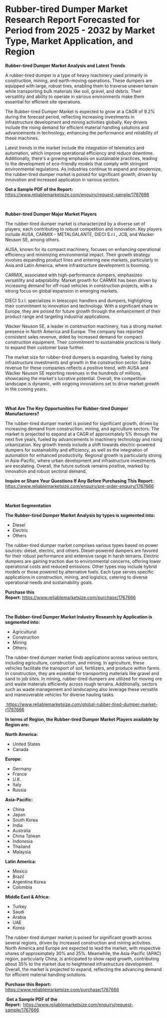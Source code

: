 <p><h1>Rubber-tired Dumper Market Research Report Forecasted for Period from 2025 -  2032 by Market Type, Market Application, and Region</h1></p><p><strong>Rubber-tired Dumper Market Analysis and Latest Trends</strong></p>
<p><p>A rubber-tired dumper is a type of heavy machinery used primarily in construction, mining, and earth-moving operations. These dumpers are equipped with large, robust tires, enabling them to traverse uneven terrain while transporting bulk materials like soil, gravel, and debris. Their versatility and ability to operate in various environments make them essential for efficient site operations.</p><p>The Rubber-tired Dumper Market is expected to grow at a CAGR of 9.2% during the forecast period, reflecting increasing investments in infrastructure development and mining activities globally. Key drivers include the rising demand for efficient material handling solutions and advancements in technology, enhancing the performance and reliability of these machines. </p><p>Latest trends in the market include the integration of telematics and automation, which improve operational efficiency and reduce downtime. Additionally, there's a growing emphasis on sustainable practices, leading to the development of eco-friendly models that comply with stringent environmental regulations. As industries continue to expand and modernize, the rubber-tired dumper market is poised for significant growth, driven by innovation and increased application in various sectors.</p></p>
<p><strong>Get a Sample PDF of the Report:&nbsp;</strong> <a href="https://www.reliablemarketsize.com/enquiry/request-sample/1767666?utm_campaign=2628&utm_medium=2&utm_source=Github&utm_content=ia&utm_term=16042025&utm_id=rubber-tired-dumper">https://www.reliablemarketsize.com/enquiry/request-sample/1767666</a></p>
<p>&nbsp;</p>
<p><strong>Rubber-tired Dumper Major Market Players</strong></p>
<p><p>The rubber-tired dumper market is characterized by a diverse set of players, each contributing to robust competition and innovation. Key players include AUSA, CARMIX - METALGALANTE, DIECI S.r.l., JCB, and Wacker Neuson SE, among others. </p><p>AUSA, known for its compact machinery, focuses on enhancing operational efficiency and minimizing environmental impact. Their growth strategy involves expanding product lines and entering new markets, particularly in Asia and Latin America, where infrastructure development is booming.</p><p>CARMIX, associated with high-performance dumpers, emphasizes versatility and adaptability. Market growth for CARMIX has been driven by increasing demand for off-road vehicles in construction projects, with a strong focus on global expansion in emerging markets.</p><p>DIECI S.r.l. specializes in telescopic handlers and dumpers, highlighting their commitment to innovation and technology. With a significant share in Europe, they are poised for future growth through the enhancement of their product range and targeting industrial applications.</p><p>Wacker Neuson SE, a leader in construction machinery, has a strong market presence in North America and Europe. The company has reported consistent sales revenue, aided by increased demand for compact construction equipment. Their commitment to sustainable practices is likely to expand their customer base further.</p><p>The market size for rubber-tired dumpers is expanding, fueled by rising infrastructure investments and growth in the construction sector. Sales revenue for these companies reflects a positive trend, with AUSA and Wacker Neuson SE reporting revenues in the hundreds of millions, showcasing the market's lucrative potential. Overall, the competitive landscape is dynamic, with ongoing innovations set to drive market growth in the coming years.</p></p>
<p>&nbsp;</p>
<p><strong>What Are The Key Opportunities For Rubber-tired Dumper Manufacturers?</strong></p>
<p><p>The rubber-tired dumper market is poised for significant growth, driven by increasing demand from construction, mining, and agriculture sectors. The market is projected to expand at a CAGR of approximately 5% through the next five years, fueled by advancements in machinery technology and rising urbanization. Key growth trends include a shift towards electric-powered dumpers for sustainability and efficiency, as well as the integration of automation for enhanced productivity. Regional growth is particularly strong in Asia-Pacific, where urban development and infrastructure investments are escalating. Overall, the future outlook remains positive, marked by innovation and robust sectoral demand.</p></p>
<p><strong>Inquire or Share Your Questions If Any Before Purchasing This Report:</strong> <a href="https://www.reliablemarketsize.com/enquiry/pre-order-enquiry/1767666?utm_campaign=2628&utm_medium=2&utm_source=Github&utm_content=ia&utm_term=16042025&utm_id=rubber-tired-dumper">https://www.reliablemarketsize.com/enquiry/pre-order-enquiry/1767666</a></p>
<p>&nbsp;</p>
<p><strong>Market Segmentation</strong></p>
<p><strong>The Rubber-tired Dumper Market Analysis by types is segmented into:</strong></p>
<p><ul><li>Diesel</li><li>Electric</li><li>Others</li></ul></p>
<p><p>The rubber-tired dumper market comprises various types based on power sources: diesel, electric, and others. Diesel-powered dumpers are favored for their robust performance and extensive range in harsh terrains. Electric dumpers are gaining traction due to environmental concerns, offering lower operational costs and reduced emissions. Other types may include hybrid models or those powered by alternative fuels. Each type serves specific applications in construction, mining, and logistics, catering to diverse operational needs and sustainability goals.</p></p>
<p><strong>Purchase this Report:&nbsp;</strong><a href="https://www.reliablemarketsize.com/purchase/1767666?utm_campaign=2628&utm_medium=2&utm_source=Github&utm_content=ia&utm_term=16042025&utm_id=rubber-tired-dumper">https://www.reliablemarketsize.com/purchase/1767666</a></p>
<p>&nbsp;</p>
<p><strong>The Rubber-tired Dumper Market Industry Research by Application is segmented into:</strong></p>
<p><ul><li>Agricultural</li><li>Construction</li><li>Mining</li><li>Others</li></ul></p>
<p><p>The rubber-tired dumper market finds applications across various sectors, including agriculture, construction, and mining. In agriculture, these vehicles facilitate the transport of soil, fertilizers, and produce within farms. In construction, they are essential for transporting materials like gravel and sand to job sites. In mining, rubber-tired dumpers are utilized for moving ore and waste materials efficiently across rough terrains. Additionally, sectors such as waste management and landscaping also leverage these versatile and maneuverable vehicles for diverse hauling tasks.</p></p>
<p><a href="https://www.reliablemarketsize.com/global-rubber-tired-dumper-market-r1767666?utm_campaign=2628&utm_medium=2&utm_source=Github&utm_content=ia&utm_term=16042025&utm_id=rubber-tired-dumper">&nbsp;https://www.reliablemarketsize.com/global-rubber-tired-dumper-market-r1767666</a></p>
<p><strong>In terms of Region, the Rubber-tired Dumper Market Players available by Region are:</strong></p>
<p>
    <p> <strong> North America: </strong>
        <ul>
            <li>United States</li>
            <li>Canada</li>
        </ul>
        </p> 
    <p> <strong> Europe: </strong>
        <ul>
            <li>Germany</li>
            <li>France</li>
            <li>U.K.</li>
            <li>Italy</li>
            <li>Russia</li>
        </ul>
        </p> 
    <p> <strong> Asia-Pacific: </strong>
        <ul>
            <li>China</li>
            <li>Japan</li>
            <li>South Korea</li>
            <li>India</li>
            <li>Australia</li>
            <li>China Taiwan</li>
            <li>Indonesia</li>
            <li>Thailand</li>
            <li>Malaysia</li>
        </ul>
        </p> 
    <p> <strong> Latin America: </strong>
        <ul>
            <li>Mexico</li>
            <li>Brazil</li>
            <li>Argentina Korea</li>
            <li>Colombia</li>
        </ul>
        </p> 
    <p> <strong> Middle East & Africa: </strong>
        <ul>
            <li>Turkey</li>
            <li>Saudi</li>
            <li>Arabia</li>
            <li>UAE</li>
            <li>Korea</li>
        </ul>
    </p>
    </p>
<p><p>The rubber-tired dumper market is poised for significant growth across several regions, driven by increased construction and mining activities. North America and Europe are expected to lead the market, with respective shares of approximately 30% and 25%. Meanwhile, the Asia-Pacific (APAC) region, particularly China, is anticipated to show rapid growth, contributing about 35% to the market due to heightened infrastructure development. Overall, the market is projected to expand, reflecting the advancing demand for efficient material handling solutions.</p></p>
<p><strong>Purchase this Report: </strong><a href="https://www.reliablemarketsize.com/purchase/1767666?utm_campaign=2628&utm_medium=2&utm_source=Github&utm_content=ia&utm_term=16042025&utm_id=rubber-tired-dumper">https://www.reliablemarketsize.com/purchase/1767666</a></p>
<p>&nbsp;<strong>Get a Sample PDF of the Report:&nbsp;&nbsp;</strong><a href="https://www.reliablemarketsize.com/enquiry/request-sample/1767666?utm_campaign=2628&utm_medium=2&utm_source=Github&utm_content=ia&utm_term=16042025&utm_id=rubber-tired-dumper">https://www.reliablemarketsize.com/enquiry/request-sample/1767666</a></p>
<p><strong></strong></p>
<p><p></p><p></p><p></p></p>